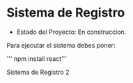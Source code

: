 <h1>Sistema de Registro</h1>

- Estado del Proyecto: En construccion.

Para ejecutar el sistema debes poner: 

''' npm install react'''


Sistema de Registro 2
